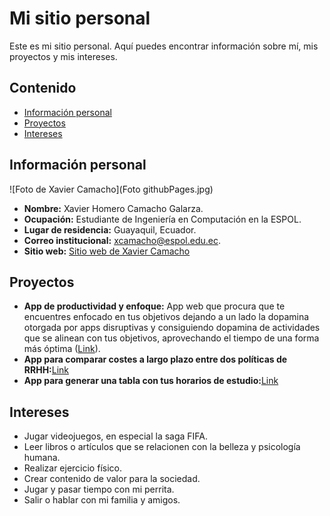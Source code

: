 # Mi sitio personal
Este es mi sitio personal. Aquí puedes encontrar información sobre mí, mis
proyectos y mis intereses.

## Contenido
* [Información personal](#información-personal)
* [Proyectos](#proyectos)
* [Intereses](#intereses)
  
## Información personal
![Foto de Xavier Camacho](Foto githubPages.jpg)
* **Nombre:** Xavier Homero Camacho Galarza.
* **Ocupación:** Estudiante de Ingeniería en Computación en la ESPOL.
* **Lugar de residencia:** Guayaquil, Ecuador.
* **Correo institucional:** xcamacho@espol.edu.ec.
* **Sitio web:** [Sitio web de Xavier Camacho](https://xavih830.github.io/Xavih830)
  
## Proyectos
* **App de productividad y enfoque:** App web que procura que te encuentres enfocado en tus objetivos dejando a un lado la dopamina otorgada por apps disruptivas y consiguiendo dopamina de actividades que se alinean con tus objetivos, aprovechando el tiempo de una forma más óptima ([Link](https://github.com/Xavih830/Lock-In)).
* **App para comparar costes a largo plazo entre dos políticas de RRHH:**[Link](https://github.com/Xavih830/proyectoAL)
* **App para generar una tabla con tus horarios de estudio:**[Link](https://github.com/Xavih830/creaHorarios)
  
## Intereses
* Jugar videojuegos, en especial la saga FIFA.
* Leer libros o artículos que se relacionen con la belleza y psicología humana.
* Realizar ejercicio físico.
* Crear contenido de valor para la sociedad.
* Jugar y pasar tiempo con mi perrita.
* Salir o hablar con mi familia y amigos.
